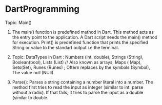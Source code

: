 # DartProgramming
Topic: Main()
1.  The main() function is predefined method in Dart, This method acts as the entry point to the application. A Dart script needs the main() method for execution. Print() is predefined function that prints the specified String or value to the standart output i.e the terminal.

2. Topic: DataTypes in Dart :
Numbers (int, double),
Strings (String),
Boolean(bool),
Lists (List) // Also known as arrays,
Maps ( Map),
Sets(Set),
Runes (Runes) ; Oftern replaces by the symbols (Symbol),
The value null (NUll)

3. Parse(): Parses a string containing a number literal into a number. The method first tries to read the input as integer (similar to int. parse without a radix). If that fails, it tries to parse the input as a double (similar to double.
